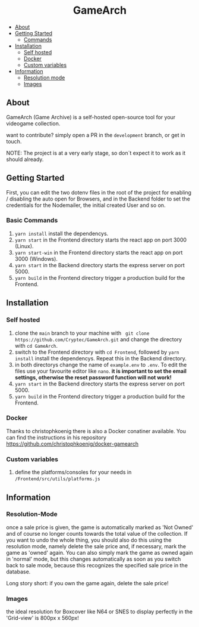 <center><h1>Game<b>Arch</b></h2></center>

<!-- MarkdownTOC autolink="true" -->
- [About](#About)
- [Getting Started](#Getting-Started)
  - [Commands](#Basic-Commands)
- [Installation](#Getting-Started)
  - [Self hosted](#Self-hosted)
  - [Docker](#Docker)
  - [Custom variables](#Self-hosted)
- [Information](#Information)
  - [Resolution mode](#Resolution-Mode)
  - [Images](#Images)
<!-- /MarkdownTOC -->
## About

GameArch (Game Archive) is a self-hosted open-source tool for your videogame collection. 


want to contribute? simply open a PR in the ```development``` branch, or get in touch. 

NOTE:
The project is at a very early stage, so don´t expect it to work as it should already.

## Getting Started

First, you can edit the two dotenv files in the root of the project for enabling / disabling the auto open for Browsers, and in the Backend folder to set the credentials for the Nodemailer, the initial created User and so on.

### Basic Commands
1. `yarn install` install the dependencys.
2. `yarn start` in the Frontend directory starts the react app on port 3000 (Linux).
3. `yarn start-win` in the Frontend directory starts the react app on port 3000 (Windows).
4. `yarn start` in the Backend directory starts the express server on port 5000.
5. `yarn build` in the Frontend directory trigger a production build for the Frontend.

## Installation

### Self hosted
1. clone the `main` branch to your machine with ` git clone   https://github.com/Cryptec/GameArch.git` and change the directory with `cd GameArch`.
2. switch to the Frontend directory with `cd Frontend`, followed by `yarn install` install the dependencys. Repeat this in the Backend directory.
3. in both directorys change the name of `example.env` to `.env`. To edit the files use your favourite editor like <code>nano</code>. <b>it is important to set the email settings, otherwise the reset password function will not work!</b>
4. `yarn start` in the Backend directory starts the express server on port 5000.
5. `yarn build` in the Frontend directory trigger a production build for the Frontend.

### Docker

Thanks to christophkoenig there is also a Docker conatiner available. You can find the instructions in his 
repository <https://github.com/christophkoenig/docker-gamearch>

### Custom variables
1. define the platforms/consoles for your needs in   `/Frontend/src/utils/platforms.js`

## Information

### Resolution-Mode

once a sale price is given, the game is automatically marked as 'Not Owned' and of course no longer counts towards the total value of the collection. If you want to undo the whole thing, you should also do this using the resolution mode, namely delete the sale price and, if necessary, mark the game as 'owned' again. You can also simply mark the game as owned again in 'normal' mode, but this changes automatically as soon as you switch back to sale mode, because this recognizes the specified sale price in the database.

Long story short: if you own the game again, delete the sale price!

### Images

the ideal resolution for Boxcover like N64 or SNES to display perfectly in the 'Grid-view' is 800px x 560px!
